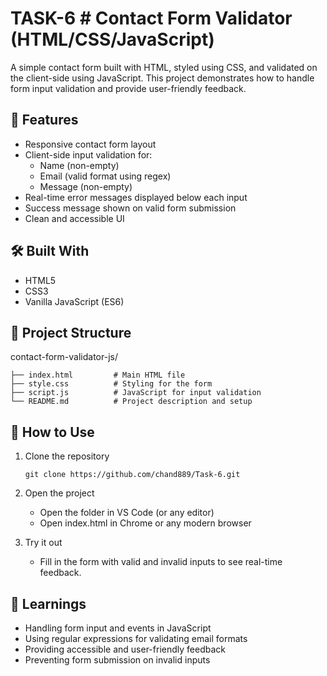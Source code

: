 # TASK-6 # Contact Form Validator (HTML/CSS/JavaScript)
A simple contact form built with HTML, styled using CSS, and validated on the client-side using JavaScript. This project demonstrates how to handle form input validation and provide user-friendly feedback.

## 🚀 Features
- Responsive contact form layout
- Client-side input validation for:
  - Name (non-empty)
  - Email (valid format using regex)
  - Message (non-empty)
- Real-time error messages displayed below each input
- Success message shown on valid form submission
- Clean and accessible UI

## 🛠️ Built With
- HTML5
- CSS3
- Vanilla JavaScript (ES6)
 
## 📂 Project Structure
contact-form-validator-js/
```
├── index.html         # Main HTML file
├── style.css          # Styling for the form
├── script.js          # JavaScript for input validation
└── README.md          # Project description and setup
```

## 🧪 How to Use
1. Clone the repository
   ```
   git clone https://github.com/chand889/Task-6.git
   ```
3. Open the project  
   - Open the folder in VS Code (or any editor)  
   - Open index.html in Chrome or any modern browser
     
4. Try it out  
   - Fill in the form with valid and invalid inputs to see real-time feedback.
     
## 🧠 Learnings
- Handling form input and events in JavaScript
- Using regular expressions for validating email formats
- Providing accessible and user-friendly feedback
- Preventing form submission on invalid inputs
